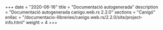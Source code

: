 +++
date        = "2020-06-16"
title       = "Documentació autogenerada"
description = "Documentació autogenerada canigo.web.rs 2.2.0"
sections    = "Canigó"
enllac		= "/documentacio-llibreries/canigo.web.rs/2.2.0/site/project-info.html"
weight      = 4
+++
